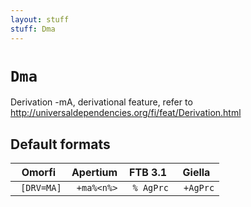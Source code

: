 ```yaml
---
layout: stuff
stuff: Dma
---
```

# ` Dma `

Derivation -mA, derivational feature, refer to http://universaldependencies.org/fi/feat/Derivation.html

## Default formats
| Omorfi | Apertium | FTB 3.1 | Giella |
|:------:|:--------:|:-------:|:------:|
| ` [DRV=MA]` | ` +ma%<n%>` | ` % AgPrc` | ` +AgPrc`  |
